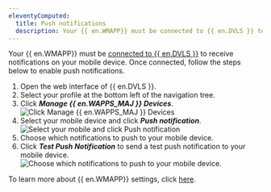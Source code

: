 ```yaml
---
eleventyComputed:
  title: Push notifications
  description: Your {{ en.WMAPP}} must be connected to {{ en.DVLS }} to receive notifications on your mobile device. 
---
```


Your {{ en.WMAPP}} must be [connected to {{ en.DVLS }}](/server/workspace/installation-setup/workspace-mobile-app/setup-mobile-devolutions-server/) to receive notifications on your mobile device. Once connected, follow the steps below to enable push notifications.
1. Open the web interface of {{ en.DVLS }}.
1. Select your profile at the bottom left of the navigation tree.  
1. Click ***Manage {{ en.WAPPS_MAJ }} Devices***.  
![Click Manage {{ en.WAPPS_MAJ }} Devices](https://cdnweb.devolutions.net/docs/en/server/ServerOp6113.png)  
1. Select your mobile device and click ***Push notification***.  
![Select your mobile and click Push notification](https://cdnweb.devolutions.net/docs/en/server/ServerOp6114.png)  
1. Choose which notifications to push to your mobile device. 
1. Click ***Test Push Notification*** to send a test push notification to your mobile device.
![Choose which notifications to push to your mobile device.](https://cdnweb.devolutions.net/docs/en/server/ServerOp6115.png)

To learn more about {{ en.WMAPP}} settings, click [here](/server/workspace/installation-setup/workspace-mobile-app/workspace-mobile-app-settings/).